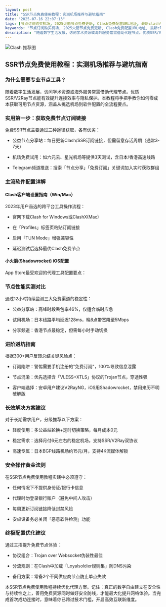 ```yaml
---
layout: post
title: "SSR节点免费使用教程：实测机场推荐与避坑指南"
date: "2025-07-16 22:07:13"
tags: [节点订阅购买机场, 2025火箭节点免费更新, Clash免费配置URL地址, 最新clash节点, 怎么把网络ip改为外国]
keywords: "节点订阅购买机场, 2025火箭节点免费更新, Clash免费配置URL地址, 最新clash节点, 怎么把网络ip改为外国"
description: "随着数字生活发展，访问学术资源或海外服务常需借助代理节点。优质SSR/V2Ray节点能有效提升连接效率与隐私保护。本教程将手把手教你如何零成本获取可用节点资源，涵盖从挑选机场到软件配置的全流程要点。"
---
```


![Clash 推荐图](https://clashjd.github.io/assets/img/最新机场推荐.png)

## SSR节点免费使用教程：实测机场推荐与避坑指南

### 为什么需要专业节点工具？

随着数字生活发展，访问学术资源或海外服务常需借助代理节点。优质SSR/V2Ray节点能有效提升连接效率与隐私保护。本教程将手把手教你如何零成本获取可用节点资源，涵盖从挑选机场到软件配置的全流程要点。

### 实用第一步：获取免费节点订阅链接

免费SSR节点主要通过三种途径获取，各有优劣：

- 公益节点分享站：每日更新Clash/SSR订阅链接，但需留意存活周期（通常3-7天）

- 机场免费试用：如六元云、星光机场等提供3天测试，含日本/香港高速线路

- Telegram频道推送：搜索「节点分享」「免费订阅」关键词加入实时获取群组

### 主流软件配置详解

#### Clash客户端设置指南（Win/Mac）

2023年用户首选的跨平台工具操作流程：

- 官网下载Clash for Windows或ClashX(Mac)

- 在「Profiles」标签页粘贴订阅链接

- 启用「TUN Mode」增强兼容性

- 延迟测试后选择最优Clash免费节点

#### 小火箭(Shadowrocket) iOS配置

App Store最受欢迎的代理工具配置要点：

### 节点性能实测对比

通过12小时持续监测三大免费渠道的稳定性：

- 公益分享站：高峰时段丢包率46%，仅适合临时应急

- 试用机场：日本线路平均延迟128ms，晚8点带宽降至5Mbps

- 分享频道：香港节点最稳定，但需每小时手动切换

### 进阶避坑指南

根据300+用户反馈总结关键风险点：

- 订阅陷阱：警惕需要手机注册的"免费订阅"，100%导致信息泄露

- 节点混淆：优先选择含「VLESS+XTLS」协议的Trojan节点，穿透性强

- 客户端选择：安卓用户建议V2RayNG，iOS用Shadowrocket，禁用来历不明破解版

### 长效解决方案建议

对于长期需求用户，分级推荐以下方案：

- 轻度使用：多公益站轮换+定时切换策略，每月成本0元

- 稳定需求：选择月付6元左右的稳定机场，支持SSR/V2Ray双协议

- 高速专属：日本BGP线路机场约15元/月，支持4K流媒体解锁

### 安全操作黄金法则

在SSR节点免费使用教程实践中必须遵守：

- 任何情况下不提供身份证/银行卡信息

- 代理时勿登录银行账户（避免中间人攻击）

- 每周更新订阅链接降低封禁风险

- 安卓设备务必关闭「恶意软件检测」功能

### 终极配置优化建议

通过三招提升免费节点体验：

- 协议组合：Trojan over Websocket伪装性最佳

- 分流规则：在Clash中加载「Loyalsoldier规则集」防DNS污染

- 备用方案：常备2个不同供应商节点防止单点失效

本SSR节点免费使用教程持续优化代理方案。记住：真正的数字自由建立在安全性与持续性之上，善用免费资源同时做好安全防线，才能最大化提升网络体验。当完成首次成功连接时，意味着你已跨过技术门槛，开启高效互联新维度。
